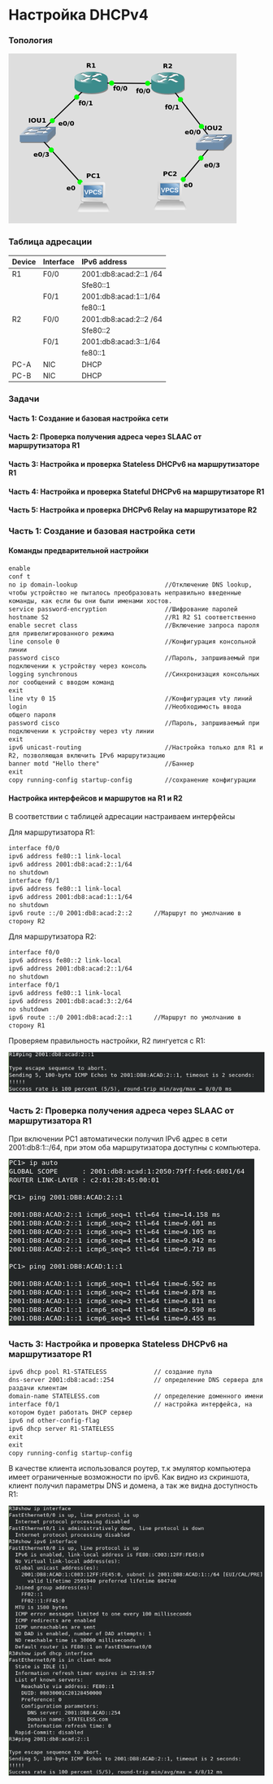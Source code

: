 # Настройка DHCPv4

### Топология

![Image alt](https://github.com/anrent/otus-networks/blob/main/labs/lab03/DHCPv6/topo.png)

### Таблица адресации

| Device  | Interface        | IPv6 address                 |
| :-------|:-----------------| :----------------------------| 
| R1      | F0/0             | 2001:db8:acad:2::1 /64       |
|         |                  | Sfe80::1                     |
|         | F0/1             | 2001:db8:acad:1::1/64        |
|         |                  | fe80::1                      |
| R2      | F0/0             | 2001:db8:acad:2::2 /64       |
|         |                  | Sfe80::2                     |
|         | F0/1             | 2001:db8:acad:3::1/64        |
|         |                  | fe80::1                      |
| PC-A    | NIC              | DHCP                         |
| PC-B    | NIC              | DHCP                         |

### Задачи
#### Часть 1: Создание и базовая настройка сети
#### Часть 2: Проверка получения адреса через SLAAC от маршрутизатора R1
#### Часть 3: Настройка и проверка Stateless DHCPv6 на маршрутизаторе R1
#### Часть 4: Настройка и проверка Stateful DHCPv6 на маршрутизаторе R1
#### Часть 5: Настройка и проверка DHCPv6 Relay на маршрутизаторе R2


### Часть 1: Создание и базовая настройка сети

#### Команды предварительной настройки

```
enable
conf t
no ip domain-lookup                        //Отключение DNS lookup, чтобы устройство не пыталось преобразовать неправильно введенные команды, как если бы они были именами хостов.
service password-encryption                //Шифрование паролей     
hostname S2                                //R1 R2 S1 соответственно
enable secret class                        //Включение запроса пароля для привелигированного режима
line console 0                             //Конфигурация консольной линии
password cisco                             //Пароль, запршиваемый при подключении к устройству через консоль
logging synchronous                        //Синхронизация консольных лог сообщений с вводом команд
exit
line vty 0 15                              //Конфигурация vty линий
login                                      //Необходимость ввода общего пароля
password cisco                             //Пароль, запршиваемый при подключении к устройству через vty линии
exit
ipv6 unicast-routing                       //Настройка только для R1 и R2, позволяющая включить IPv6 маршрутизацию
banner motd "Hello there"                  //Баннер
exit
copy running-config startup-config         //сохранение конфигурации
```
#### Настройка интерфейсов и маршрутов на R1 и R2
В соответствии с таблицей адресации настраиваем интерфейсы

Для маршрутизатора R1:
```
interface f0/0
ipv6 address fe80::1 link-local
ipv6 address 2001:db8:acad:2::1/64
no shutdown
interface f0/1
ipv6 address fe80::1 link-local
ipv6 address 2001:db8:acad:1::1/64
no shutdown
ipv6 route ::/0 2001:db8:acad:2::2      //Маршрут по умолчанию в сторону R2
```
Для маршрутизатора R2:
```
interface f0/0
ipv6 address fe80::2 link-local
ipv6 address 2001:db8:acad:2::1/64
no shutdown
interface f0/1
ipv6 address fe80::1 link-local
ipv6 address 2001:db8:acad:3::2/64
no shutdown
ipv6 route ::/0 2001:db8:acad:2::1      //Маршрут по умолчанию в сторону R1
```

Проверяем правильность настройки, R2 пингуется с R1:

![Image alt](https://github.com/anrent/otus-networks/blob/main/labs/lab03/DHCPv6/ping_R2.png)


### Часть 2: Проверка получения адреса через SLAAC от маршрутизатора R1

При включении PC1 автоматически получил IPv6 адрес в сети 2001:db8:1::/64, при этом оба маршрутизатора доступны с компьютера.

![Image alt](https://github.com/anrent/otus-networks/blob/main/labs/lab03/DHCPv6/SLAAC_PC1.png)


### Часть 3: Настройка и проверка Stateless DHCPv6 на маршрутизаторе R1


```
ipv6 dhcp pool R1-STATELESS             // создание пула
dns-server 2001:db8:acad::254           // определение DNS сервера для раздачи клиентам
domain-name STATELESS.com               // определение доменного имени
interface f0/1                          // настройка интерфейса, на котором будет работать DHCP сервер
ipv6 nd other-config-flag               
ipv6 dhcp server R1-STATELESS
exit
exit
copy running-config startup-config
```
В качестве клиента использовался роутер, т.к эмулятор компьютера имеет ограниченные возможности по ipv6. Как видно из скриншота, клиент получил параметры DNS и домена, а так же видна доступность R1:

![Image alt](https://github.com/anrent/otus-networks/blob/main/labs/lab03/DHCPv6/Stateless.png)

